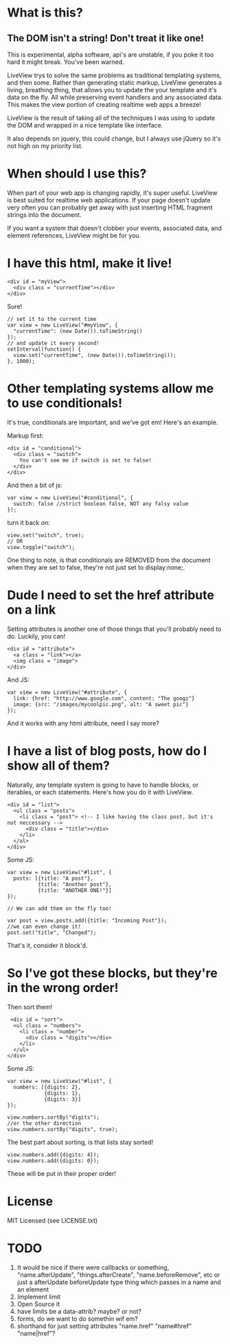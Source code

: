 What is this?
=============

The DOM isn't a string! Don't treat it like one!
------------------------------------------------

  This is experimental, alpha software, api's are unstable, if you poke it too
  hard it might break.  You've been warned.

  LiveView trys to solve the same problems as traditional templating systems,
  and then some.  Rather than generating static markup, LiveView generates a
  living, breathing thing, that allows you to update the your template and it's
  data on the fly.  All while preserving event handlers and any associated
  data.  This makes the view portion of creating realtime web apps a breeze!

  LiveView is the result of taking all of the techniques I was using to update
  the DOM and wrapped in a nice template like interface.  

  It also depends on jquery, this could change, but I always use jQuery so
  it's not high on my priority list.

When should I use this?
=======================
  
  When part of your web app is changing rapidly, it's super useful.  LiveView
  is best suited for realtime web applications.  If your page doesn't update
  very often you can probably get away with just inserting HTML fragment
  strings into the document.  

  If you want a system that doesn't clobber your events, associated data, and
  element references, LiveView might be for you.


I have this html, make it live!
===============================

    <div id = "myView">
      <div class = "currentTime"></div>
    </div>

  Sure!

    // set it to the current time
    var view = new LiveView("#myView", {
      "currentTime": (new Date()).toTimeString()
    });
    // and update it every second!
    setInterval(function() {
      view.set("currentTime", (new Date()).toTimeString());
    }, 1000);

Other templating systems allow me to use conditionals!
======================================================

  It's true, conditionals are important, and we've got em! Here's an example.  

  Markup first:

    <div id = "conditional">
      <div class = "switch">
        You can't see me if switch is set to false!
      </div>
    </div>
  
  And then a bit of js:

    var view = new LiveView("#conditional", {
      switch: false //strict boolean false, NOT any falsy value
    });

  turn it back on:

    view.set("switch", true);
    // OR
    view.toggle("switch");

  One thing to note, is that conditionals are REMOVED from the document when
  they are set to false, they're not just set to display:none;.

Dude I need to set the href attribute on a link 
===============================================

  Setting attributes is another one of those things that you'll probably need
  to do.  Luckily, you can!

    <div id = "attribute">
      <a class = "link"></a>
      <img class = "image">
    </div>

  And JS:

    var view = new LiveView("#attribute", {
      link: {href: "http://www.google.com", content: "The googz"}
      image: {src: "/images/mycoolpic.png", alt: "A sweet pic"}
    });

  And it works with any html attribute, need I say more?

I have a list of blog posts, how do I show all of them?
=======================================================

  Naturally, any template system is going to have to handle blocks, or
  iterables, or each statements.  Here's how you do it with LiveView.  

    <div id = "list">
      <ul class = "posts">
        <li class = "post"> <!-- I like having the class post, but it's not neccessary -->
          <div class = "title"></div>
        </li>
      </ul>
    </div>
    
  Some JS:

    var view = new LiveView("#list", {
      posts: [{title: "A post"}, 
              {title: "Another post"},
              {title: "ANOTHER ONE!"}]
    });

    // We can add them on the fly too!

    var post = view.posts.add({title: "Incoming Post"});
    //we can even change it!
    post.set("title", "Changed");

  That's it, consider it block'd.

So I've got these blocks, but they're in the wrong order! 
=========================================================

  Then sort them!

     <div id = "sort">
      <ul class = "numbers">
        <li class = "number">
          <div class = "digits"></div>
        </li>
      </ul>
    </div>
    
  Some JS:

    var view = new LiveView("#list", {
      numbers: [{digits: 2}, 
                {digits: 1},
                {digits: 3}]
    }); 

    view.numbers.sortBy("digits");
    //or the other direction
    view.numbers.sortBy("digits", true);

  The best part about sorting, is that lists stay sorted!

    view.numbers.add({digits: 4});
    view.numbers.add({digits: 0});

  These will be put in their proper order!

License
=======

MIT Licensed (see LICENSE.txt)

TODO
====

1. It would be nice if there were callbacks or something, "name.afterUpdate",
   "things.afterCreate", "name.beforeRemove", etc or just a afterUpdate
   beforeUpdate type thing which passes in a name and an element
2. Implement limit
3. Open Source it
4. have limits be a data-attrib? maybe? or not?
5. forms, do we want to do somethin wif em?
6. shorthand for just setting attributes "name.href" "name#href" "name|href"?
